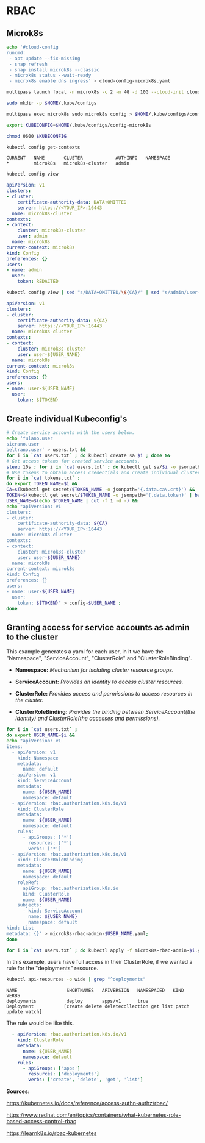 # RBAC

## Microk8s

```bash
echo '#cloud-config
runcmd:
 - apt update --fix-missing
 - snap refresh
 - snap install microk8s --classic
 - microk8s status --wait-ready
 - microk8s enable dns ingress' > cloud-config-microk8s.yaml
 ```

```bash
multipass launch focal -n microk8s -c 2 -m 4G -d 10G --cloud-init cloud-config-microk8s.yaml
```

```bash
sudo mkdir -p $HOME/.kube/configs
```

```bash
multipass exec microk8s sudo microk8s config > $HOME/.kube/configs/config-microk8s
```

```bash
export KUBECONFIG=$HOME/.kube/configs/config-microk8s
```

```bash
chmod 0600 $KUBECONFIG
```

```bash
kubectl config get-contexts
```

```text
CURRENT   NAME       CLUSTER            AUTHINFO   NAMESPACE
*         microk8s   microk8s-cluster   admin 
```

```bash
kubectl config view
```

```yaml
apiVersion: v1
clusters:
- cluster:
    certificate-authority-data: DATA+OMITTED
    server: https://<YOUR_IP>:16443
  name: microk8s-cluster
contexts:
- context:
    cluster: microk8s-cluster
    user: admin
  name: microk8s
current-context: microk8s
kind: Config
preferences: {}
users:
- name: admin
  user:
    token: REDACTED
```

```bash
kubectl config view | sed "s/DATA+OMITTED/\${CA}/" | sed "s/admin/user-\${USER_NAME}/"  | sed "s/REDACTED/\${TOKEN}/"
```

```yaml
apiVersion: v1
clusters:
- cluster:
    certificate-authority-data: ${CA}
    server: https://<YOUR_IP>:16443
  name: microk8s-cluster
contexts:
- context:
    cluster: microk8s-cluster
    user: user-${USER_NAME}
  name: microk8s
current-context: microk8s
kind: Config
preferences: {}
users:
- name: user-${USER_NAME}
  user:
    token: ${TOKEN}
```

## Create individual Kubeconfig's

```bash
# Create service accounts with the users below.
echo 'fulano.user
sicrano.user
beltrano.user' > users.txt &&
for i in `cat users.txt` ; do kubectl create sa $i ; done &&
# Get access tokens for created service accounts.
sleep 10s ; for i in `cat users.txt` ; do kubectl get sa/$i -o jsonpath="{.secrets[0].name}" | { tr -d '\n'; echo; } >> tokens.txt ; done &&
# Use tokens to obtain access credentials and create individual cluster configuration files.
for i in `cat tokens.txt` ;
do export TOKEN_NAME=$i &&
CA=$(kubectl get secret/$TOKEN_NAME -o jsonpath='{.data.ca\.crt}') &&
TOKEN=$(kubectl get secret/$TOKEN_NAME -o jsonpath='{.data.token}' | base64 --decode) &&
USER_NAME=$(echo $TOKEN_NAME | cut -f 1 -d -) &&
echo "apiVersion: v1
clusters:
- cluster:
    certificate-authority-data: ${CA}
    server: https://<YOUR_IP>:16443
  name: microk8s-cluster
contexts:
- context:
    cluster: microk8s-cluster
    user: user-${USER_NAME}
  name: microk8s
current-context: microk8s
kind: Config
preferences: {}
users:
- name: user-${USER_NAME}
  user:
    token: ${TOKEN}" > config-$USER_NAME ;
done
```

## Granting access for service accounts as admin to the cluster

This example generates a yaml for each user, in it we have the "Namespace", "ServiceAccount", "ClusterRole" and "ClusterRoleBinding".

- **Namespace:** _Mechanism for isolating cluster resource groups._

- **ServiceAccount:** _Provides an identity to access cluster resources._

- **ClusterRole:** _Provides access and permissions to access resources in the cluster._

- **ClusterRoleBinding:** _Provides the binding between ServiceAccount(the identity) and ClusterRole(the accesses and permissions)._

```bash
for i in `cat users.txt` ;
do export USER_NAME=$i &&
echo "apiVersion: v1
items:
  - apiVersion: v1
    kind: Namespace
    metadata:
      name: default
  - apiVersion: v1
    kind: ServiceAccount
    metadata:
      name: ${USER_NAME}
      namespace: default
  - apiVersion: rbac.authorization.k8s.io/v1
    kind: ClusterRole
    metadata:
      name: ${USER_NAME}
      namespace: default
    rules:
      - apiGroups: ['*']
        resources: ['*']
        verbs: ['*']
  - apiVersion: rbac.authorization.k8s.io/v1
    kind: ClusterRoleBinding
    metadata:
      name: ${USER_NAME}
      namespace: default
    roleRef:
      apiGroup: rbac.authorization.k8s.io
      kind: ClusterRole
      name: ${USER_NAME}
    subjects:
      - kind: ServiceAccount
        name: ${USER_NAME}
        namespace: default
kind: List
metadata: {}" > microk8s-rbac-admin-$USER_NAME.yaml;
done
```

```bash
for i in `cat users.txt` ; do kubectl apply -f microk8s-rbac-admin-$i.yaml ; done
```

In this example, users have full access in their ClusterRole, if we wanted a rule for the "deployments" resource.

```bash
kubectl api-resources -o wide | grep "^deployments"
```

```text
NAME                  SHORTNAMES   APIVERSION   NAMESPACED   KIND                 VERBS
deployments           deploy       apps/v1      true         Deployment           [create delete deletecollection get list patch update watch]
```

The rule would be like this.

```yaml
  - apiVersion: rbac.authorization.k8s.io/v1
    kind: ClusterRole
    metadata:
      name: ${USER_NAME}
      namespace: default
    rules:
      - apiGroups: ['apps']
        resources: ['deployments']
        verbs: ['create', 'delete', 'get', 'list']
```

**Sources:**

<https://kubernetes.io/docs/reference/access-authn-authz/rbac/>

<https://www.redhat.com/en/topics/containers/what-kubernetes-role-based-access-control-rbac>

<https://learnk8s.io/rbac-kubernetes>
